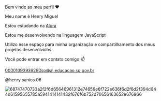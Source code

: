 Bem vindo ao meu perfil ❤️

Meu nome é Henry Miguel

Estou estudando na [Alura](https://www.alura.com.br)

Estou me desenvolvendo na linguagem JavaScript

Utilizo esse espaço para minha organização e compartilhamento dos meus projetos desenvolvidos

Você pode entrar em contato comigo 📫

00001093936290sp@al.educacao.sp.gov.br

@henry.santos.06

![68747470733a2f2f6d65646961312e74656e6f722e636f6d2f6d2f394d644d61595655785a5941414141432f676f6b752d70656163652e676966](https://github.com/Henrycode06/Henrycode06/assets/168494119/57e781c8-e325-483f-898f-45289d2388a2)
